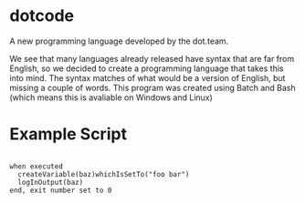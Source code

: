 # dotcode
A new programming language developed by the dot.team.


We see that many languages already released have syntax that are far from English, so we decided to create a programming language that takes this into mind. The syntax matches of what would be a version of English, but missing a couple of words. This program was created using Batch and Bash (which means this is avaliable on Windows and Linux)

# Example Script
```

when executed
  createVariable(baz)whichIsSetTo("foo bar") 
  logInOutput(baz)
end, exit number set to 0
```
